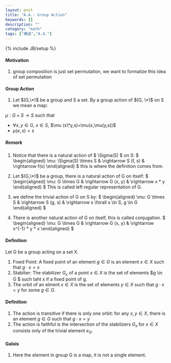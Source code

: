 ```yaml
---
layout: post
title: "A.A.: Group Action"
keywords: []
description: ""
category: "math"
tags: ["構造","A.A."]
---
```

{% include JB/setup %}

#### Motivation
1. group composition is just set permutation, we want to formalize this idea of set permutation  


#### Group Action
1. Let $(G,\*)$ be a group and S a set. By a group action of $(G, \*)$ on S we
   mean a map:

$\mu: G \times S \rightarrow S$
such that
- $\forall x,y\in G$, $s\in S$, $\mu (x\*y,s)=\mu(x,\mu(y,s))$
- $\mu(e,s)=s$

##### Remark
1. Notice that there is a natural action of $ \Sigma(S) $ on S:
$
\begin{aligned} \mu: \Sigma(S) \times S & \rightarrow S (f, s) & \rightarrow
f(s) \end{aligned}
$
this is where the definition comes from.

2. Let $(G,\*)$ be a group, there is a natural action of G on itself:
$
\begin{aligned} \mu: G \times G & \rightarrow G (x, y) & \rightarrow x * y
\end{aligned}
$
This is called left regular representation  of G.
3. we define the trivial action of G on S by:
$
\begin{aligned} \mu: G \times S & \rightarrow S (g, s) & \rightarrow s \forall
s \in S, g \in G \end{aligned}
$

4. There is another natural action of G on itself, this is called conjugation.
$
\begin{aligned} \mu: G \times G & \rightarrow G (x, y) & \rightarrow x^{-1} *
y * x \end{aligned}
$



#### Definition
Let G be a group acting on a set X.
1. Fixed Point: A fixed point of an element  $g \in G$ is an element  $x \in X$ such that $g\cdot
x = x$
2. Stabilier: The stabilizer $G_x$ of a point $x \in X$ is the set of elements
   $g \in G $ such taht x if a fixed point of g.
3. The orbit of an elment $x \in X$ is the set of elements $y \in X$ such that
   $g \cdot x =y$ for some $g \in G$.


#### Definition
1. The action is transitive if there is only one orbit: for any $x,y \in X$,
   there is an element $g \in G$ such that $g \cdot x = y$
2. The action is faithful is the intersection of the stabilizers $G_x$ for $x
   \in X$ consists only of the trivial element $e_G$.



#### Galois
1. Here the element in group G is a map, it is not a single element.

